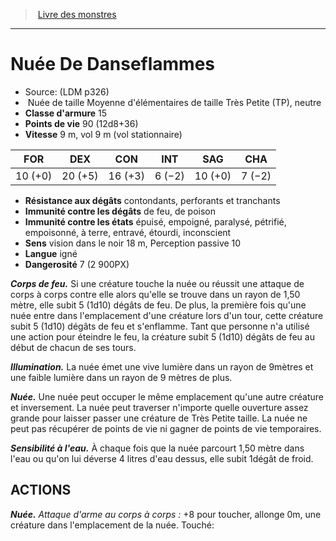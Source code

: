 ﻿> [Livre des monstres](tome_of_beasts.md)

---

# Nuée De Danseflammes

- Source: (LDM p326)
-  Nuée de taille Moyenne d'élémentaires de taille Très Petite (TP), neutre
- **Classe d'armure** 15
- **Points de vie** 90 (12d8+36)
- **Vitesse** 9 m, vol 9 m (vol stationnaire)

|FOR|DEX|CON|INT|SAG|CHA|
|---|---|---|---|---|---|
|10 (+0)|20 (+5)|16 (+3)|6 (−2)|10 (+0)|7 (−2)|

- **Résistance aux dégâts** contondants, perforants et tranchants
- **Immunité contre les dégâts** de feu, de poison
- **Immunité contre les états** épuisé, empoigné, paralysé, pétrifié, empoisonné, à terre, entravé, étourdi, inconscient
- **Sens** vision dans le noir 18 m, Perception passive 10
- **Langue** igné
- **Dangerosité** 7 (2 900PX)

**_Corps de feu._** Si une créature touche la nuée ou réussit une attaque de corps à corps contre elle alors qu'elle se trouve dans un rayon de 1,50 mètre, elle subit 5 (1d10) dégâts de feu. De plus, la première fois qu'une nuée entre dans l'emplacement d'une créature lors d'un tour, cette créature subit 5 (1d10) dégâts de feu et s'enflamme. Tant que personne n'a utilisé une action pour éteindre le feu, la créature subit 5 (1d10) dégâts de feu au début de chacun de ses tours.

**_Illumination._** La nuée émet une vive lumière dans un rayon de 9mètres et une faible lumière dans un rayon de 9 mètres de plus.

**_Nuée._** Une nuée peut occuper le même emplacement qu'une autre créature et inversement. La nuée peut traverser n'importe quelle ouverture assez grande pour laisser passer une créature de Très Petite taille. La nuée ne peut pas récupérer de points de vie ni gagner de points de vie temporaires.

**_Sensibilité à l'eau._** À chaque fois que la nuée parcourt 1,50 mètre dans l'eau ou qu'on lui déverse 4 litres d'eau dessus, elle subit 1dégât de froid.

## ACTIONS

**_Nuée._** _Attaque d'arme au corps à corps :_ +8 pour toucher, allonge 0m, une créature dans l'emplacement de la nuée. Touché:

